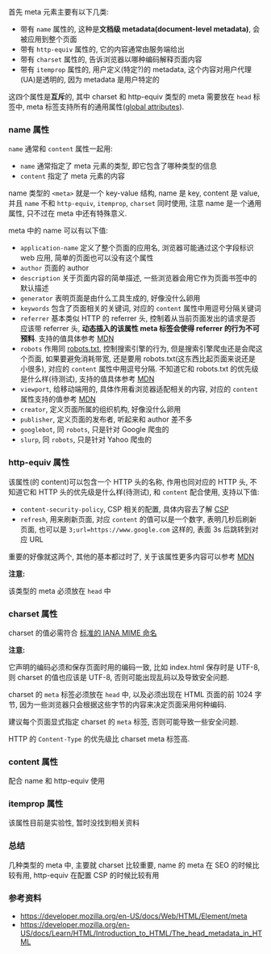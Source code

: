 首先 meta 元素主要有以下几类:

* 带有 `name` 属性的, 这种是**文档级 metadata(document-level metadata)**, 会被应用到整个页面
* 带有 `http-equiv` 属性的, 它的内容通常由服务端给出
* 带有 `charset` 属性的, 告诉浏览器以哪种编码解释页面内容
* 带有 `itemprop` 属性的, 用户定义(特定?)的 metadata, 这个内容对用户代理(UA)是透明的, 因为 metadata 是用户特定的

这四个属性是**互斥**的, 其中 charset 和 http-equiv 类型的 meta 需要放在 `head` 标签中, meta 标签支持所有的通用属性([global attributes](https://developer.mozilla.org/en-US/docs/Web/HTML/Global_attributes)).

### name 属性

`name` 通常和 `content` 属性一起用:

* `name` 通常指定了 meta 元素的类型, 即它包含了哪种类型的信息
* `content` 指定了 meta 元素的内容

name 类型的 `<meta>` 就是一个 key-value 结构, name 是 key, content 是 value, 并且 `name` 不和 `http-equiv`, `itemprop`, `charset` 同时使用, 注意 name 是一个通用属性, 只不过在 meta 中还有特殊意义.

meta 中的 name 可以有以下值:

* `application-name` 定义了整个页面的应用名, 浏览器可能通过这个字段标识 web 应用, 简单的页面也可以没有这个属性
* `author` 页面的 author
* `description` 关于页面内容的简单描述, 一些浏览器会用它作为页面书签中的默认描述
* `generator` 表明页面是由什么工具生成的, 好像没什么卵用
* `keywords` 包含了页面相关的关键词, 对应的 `content` 属性中用逗号分隔关键词
* `referrer` 基本类似 HTTP 的 referrer 头, 控制着从当前页面发出的请求是否应该带 referrer 头, **动态插入的该属性 meta 标签会使得 referrer 的行为不可预料**. 支持的值具体参考 [MDN](https://developer.mozilla.org/en-US/docs/Web/HTML/Element/meta)
* `robots` 作用同 [robots.txt](https://zh.wikipedia.org/wiki/Robots.txt),  控制搜索引擎的行为, 但是搜索引擎爬虫还是会爬这个页面, 如果要避免消耗带宽, 还是要用 robots.txt(这东西比起页面来说还是小很多), 对应的 `content` 属性中用逗号分隔. 不知道它和 robots.txt 的优先级是什么样(待测试), 支持的值具体参考 [MDN](https://developer.mozilla.org/en-US/docs/Web/HTML/Element/meta)
* `viewport`, 给移动端用的, 具体作用看浏览器适配相关的内容, 对应的 `content` 属性支持的值参考 [MDN](https://developer.mozilla.org/en-US/docs/Web/HTML/Element/meta)
* `creator`, 定义页面所属的组织机构, 好像没什么卵用
* `publisher`, 定义页面的发布者, 听起来和 author 差不多
* `googlebot`, 同 `robots`, 只是针对 Google 爬虫的
* `slurp`, 同 `robots`, 只是针对 Yahoo 爬虫的



### http-equiv 属性

该属性(的 content)可以包含一个 HTTP 头的名称, 作用也同对应的 HTTP 头, 不知道它和 HTTP 头的优先级是什么样(待测试), 和 `content` 配合使用, 支持以下值:

* `content-security-policy`, CSP 相关的配置, 具体内容去了解 [CSP](https://developer.mozilla.org/en-US/docs/Web/HTTP/Headers/Content-Security-Policy)
* `refresh`, 用来刷新页面, 对应 `content` 的值可以是一个数字, 表明几秒后刷新页面, 也可以是 `3;url=https://www.google.com` 这样的, 表面 3s 后跳转到对应 URL

重要的好像就这两个, 其他的基本都过时了, 关于该属性更多内容可以参考 [MDN](https://developer.mozilla.org/en-US/docs/Web/HTML/Element/meta)

**注意:**

该类型的 meta 必须放在 `head` 中



### charset 属性

charset 的值必需符合 [标准的 IANA MIME 命名](https://www.iana.org/assignments/character-sets/character-sets.xhtml)

**注意:** 

它声明的编码必须和保存页面时用的编码一致, 比如 index.html 保存时是 UTF-8, 则 charset 的值也应该是 UTF-8, 否则可能出现乱码以及导致安全问题.

charset 的 `meta` 标签必须放在 `head` 中, 以及必须出现在 HTML 页面的前 1024 字节, 因为一些浏览器只会根据这些字节的内容来决定页面采用何种编码.

建议每个页面显式指定 charset 的 `meta` 标签, 否则可能导致一些安全问题.

HTTP 的 `Content-Type` 的优先级比 charset meta 标签高.



### content 属性

配合 name 和 http-equiv 使用



### itemprop 属性

该属性目前是实验性, 暂时没找到相关资料



### 总结

几种类型的 meta 中, 主要就 charset 比较重要, name 的 meta 在 SEO 的时候比较有用, http-equiv 在配置 CSP 的时候比较有用



### 参考资料

* https://developer.mozilla.org/en-US/docs/Web/HTML/Element/meta
* https://developer.mozilla.org/en-US/docs/Learn/HTML/Introduction_to_HTML/The_head_metadata_in_HTML

